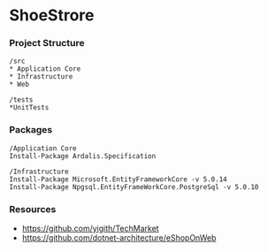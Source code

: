 # ShoeStrore

### Project Structure 
```
/src
* Application Core
* Infrastructure
* Web

/tests
*UnitTests

```


### Packages
```
/Application Core
Install-Package Ardalis.Specification

/Infrastructure
Install-Package Microsoft.EntityFrameworkCore -v 5.0.14
Install-Package Npgsql.EntityFrameWorkCore.PostgreSql -v 5.0.10

```

### Resources

* https://github.com/yigith/TechMarket
* https://github.com/dotnet-architecture/eShopOnWeb
